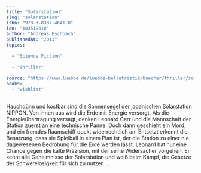 ```yaml
---
title: "Solarstation"
slug: "solarstation"
isbn: "978-3-8387-4641-8"
idn: "103519418"
author: "Andreas Eschbach"
publishedAt: "2013"
topics:
  
  - "Science Fiction"
    
  - "Thriller"
    
source: "https://www.luebbe.de/luebbe-belletristik/buecher/thriller/solarstation/id_9166532"
books: 
  - "wishlist"
---
```

Hauchdünn und kostbar sind die Sonnensegel der japanischen Solarstation 
NIPPON. Von ihnen aus wird die Erde mit Energie versorgt. Als die 
Energieübertragung versagt, denken Leonard Carr und die Mannschaft der Station 
zuerst an eine technische Panne. Doch dann geschieht ein Mord, und ein fremdes 
Raumschiff dockt widerrechtlich an. Entsetzt erkennt die Besatzung, dass sie 
Spielball in einem Plan ist, der die Station zu einer nie dagewesenen Bedrohung 
für die Erde werden lässt. Leonard hat nur eine Chance gegen die kalte 
Präzision, mit der seine Widersacher vorgehen: Er kennt alle Geheimnisse der 
Solarstation und weiß beim Kampf, die Gesetze der Schwerelosigkeit für sich zu 
nutzen ...